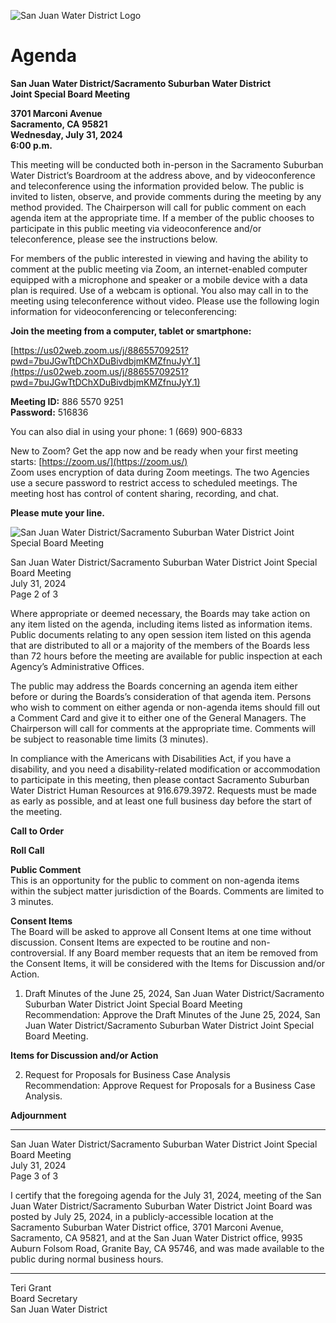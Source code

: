 <!-- Page 1 -->
![San Juan Water District Logo](https://www.sanjuanwater.org/images/logo.png)

# Agenda
**San Juan Water District/Sacramento Suburban Water District**  
**Joint Special Board Meeting**

**3701 Marconi Avenue**  
**Sacramento, CA  95821**  
**Wednesday, July 31, 2024**  
**6:00 p.m.**

This meeting will be conducted both in-person in the Sacramento Suburban Water District’s Boardroom at the address above, and by videoconference and teleconference using the information provided below. The public is invited to listen, observe, and provide comments during the meeting by any method provided. The Chairperson will call for public comment on each agenda item at the appropriate time. If a member of the public chooses to participate in this public meeting via videoconference and/or teleconference, please see the instructions below.

For members of the public interested in viewing and having the ability to comment at the public meeting via Zoom, an internet-enabled computer equipped with a microphone and speaker or a mobile device with a data plan is required. Use of a webcam is optional. You also may call in to the meeting using teleconference without video. Please use the following login information for videoconferencing or teleconferencing:

**Join the meeting from a computer, tablet or smartphone:**

[https://us02web.zoom.us/j/88655709251?pwd=7buJGwTtDChXDuBivdbjmKMZfnuJyY.1](https://us02web.zoom.us/j/88655709251?pwd=7buJGwTtDChXDuBivdbjmKMZfnuJyY.1)

**Meeting ID:** 886 5570 9251  
**Password:** 516836

You can also dial in using your phone: 1 (669) 900-6833

New to Zoom? Get the app now and be ready when your first meeting starts: [https://zoom.us/](https://zoom.us/)  
Zoom uses encryption of data during Zoom meetings. The two Agencies use a secure password to restrict access to scheduled meetings. The meeting host has control of content sharing, recording, and chat.

**Please mute your line.**
<!-- Page 2 -->
![San Juan Water District/Sacramento Suburban Water District Joint Special Board Meeting](https://via.placeholder.com/768x993.png?text=San+Juan+Water+District/Sacramento+Suburban+Water+District+Joint+Special+Board+Meeting)

San Juan Water District/Sacramento Suburban Water District Joint Special Board Meeting  
July 31, 2024  
Page 2 of 3  

Where appropriate or deemed necessary, the Boards may take action on any item listed on the agenda, including items listed as information items. Public documents relating to any open session item listed on this agenda that are distributed to all or a majority of the members of the Boards less than 72 hours before the meeting are available for public inspection at each Agency’s Administrative Offices.

The public may address the Boards concerning an agenda item either before or during the Boards’s consideration of that agenda item. Persons who wish to comment on either agenda or non-agenda items should fill out a Comment Card and give it to either one of the General Managers. The Chairperson will call for comments at the appropriate time. Comments will be subject to reasonable time limits (3 minutes).

In compliance with the Americans with Disabilities Act, if you have a disability, and you need a disability-related modification or accommodation to participate in this meeting, then please contact Sacramento Suburban Water District Human Resources at 916.679.3972. Requests must be made as early as possible, and at least one full business day before the start of the meeting.

**Call to Order**

**Roll Call**

**Public Comment**  
This is an opportunity for the public to comment on non-agenda items within the subject matter jurisdiction of the Boards. Comments are limited to 3 minutes.

**Consent Items**  
The Board will be asked to approve all Consent Items at one time without discussion. Consent Items are expected to be routine and non-controversial. If any Board member requests that an item be removed from the Consent Items, it will be considered with the Items for Discussion and/or Action.

1. Draft Minutes of the June 25, 2024, San Juan Water District/Sacramento Suburban Water District Joint Special Board Meeting  
   Recommendation: Approve the Draft Minutes of the June 25, 2024, San Juan Water District/Sacramento Suburban Water District Joint Special Board Meeting.

**Items for Discussion and/or Action**

2. Request for Proposals for Business Case Analysis  
   Recommendation: Approve Request for Proposals for a Business Case Analysis.

**Adjournment**

******************************
<!-- Page 3 -->
San Juan Water District/Sacramento Suburban Water District Joint Special Board Meeting  
July 31, 2024  
Page 3 of 3  

I certify that the foregoing agenda for the July 31, 2024, meeting of the San Juan Water District/Sacramento Suburban Water District Joint Board was posted by July 25, 2024, in a publicly-accessible location at the Sacramento Suburban Water District office, 3701 Marconi Avenue, Sacramento, CA 95821, and at the San Juan Water District office, 9935 Auburn Folsom Road, Granite Bay, CA 95746, and was made available to the public during normal business hours.  

_____________________________________  
Teri Grant  
Board Secretary  
San Juan Water District  
